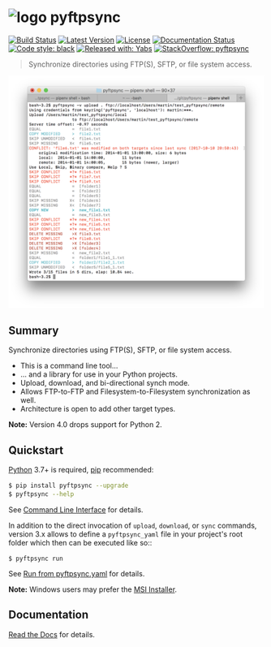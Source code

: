 # ![logo](https://raw.githubusercontent.com/mar10/pyftpsync/master/pyftpsync/docs/logo_48x48.png) pyftpsync
[![Build Status](https://travis-ci.com/mar10/pyftpsync.svg?branch=master)](https://app.travis-ci.com/github/mar10/pyftpsync)
[![Latest Version](https://img.shields.io/pypi/v/pyftpsync.svg)](https://pypi.python.org/pypi/pyftpsync/)
[![License](https://img.shields.io/pypi/l/pyftpsync.svg)](https://github.com/mar10/pyftpsync/blob/master/LICENSE.txt)
[![Documentation Status](https://readthedocs.org/projects/pyftpsync/badge/?version=latest)](https://pyftpsync.readthedocs.io/)
[![Code style: black](https://img.shields.io/badge/code%20style-black-000000.svg)](https://github.com/ambv/black)
[![Released with: Yabs](https://img.shields.io/badge/released%20with-yabs-yellowgreen)](https://github.com/mar10/yabs)
[![StackOverflow: pyftpsync](https://img.shields.io/badge/StackOverflow-pyftpsync-blue.svg)](https://stackoverflow.com/questions/tagged/pyftpsync)

> Synchronize directories using FTP(S), SFTP, or file system access.

[ ![sample](teaser.png?raw=true) ](https://github.com/mar10/pyftpsync "Live demo")


## Summary

Synchronize directories using FTP(S), SFTP, or file system access.

  * This is a command line tool...
  * ... and a library for use in your Python projects.
  * Upload, download, and bi-directional synch mode.
  * Allows FTP-to-FTP and Filesystem-to-Filesystem synchronization as well.
  * Architecture is open to add other target types.

**Note:** Version 4.0 drops support for Python 2.


## Quickstart

[Python](https://www.python.org/download/Python) 3.7+ is required,
[pip](http://www.pip-installer.org/) recommended:

```bash
$ pip install pyftpsync --upgrade
$ pyftpsync --help
```

See [Command Line Interface](https://pyftpsync.readthedocs.io/en/latest/ug_cli.html) 
for details.

In addition to the direct invocation of `upload`, `download`, or `sync`
commands, version 3.x allows to define a ``pyftpsync_yaml`` file
in your project's root folder which then can be executed like so::

    $ pyftpsync run

See [Run from pyftpsync.yaml](https://pyftpsync.readthedocs.io/en/latest/ug_run.html) 
for details.


**Note:** Windows users may prefer the 
[MSI Installer](https://github.com/mar10/pyftpsync/releases/latest).


## Documentation

[Read the Docs](https://pyftpsync.readthedocs.io/) for details.

